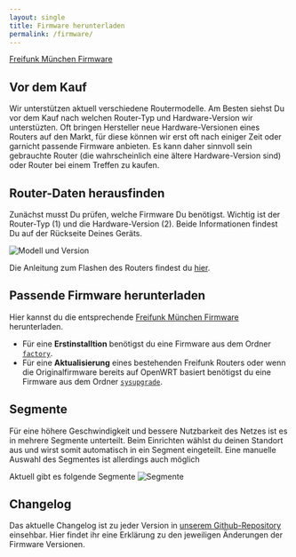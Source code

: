 ```yaml
---
layout: single
title: Firmware herunterladen
permalink: /firmware/
---
```


[Freifunk München Firmware](https://firmware.ffmuc.net/)

## Vor dem Kauf

Wir unterstützen aktuell verschiedene Routermodelle. Am Besten siehst Du vor dem Kauf nach welchen Router-Typ und Hardware-Version wir unterstüzten. Oft bringen Hersteller neue Hardware-Versionen eines Routers auf den Markt, für diese können wir erst oft nach einiger Zeit oder garnicht passende Firmware anbieten. Es kann daher sinnvoll sein gebrauchte Router (die wahrscheinlich eine ältere Hardware-Version sind) oder Router bei einem Treffen zu kaufen.

## Router-Daten herausfinden

Zunächst musst Du prüfen, welche Firmware Du benötigst. Wichtig ist der Router-Typ (1) und die Hardware-Version (2). Beide Informationen findest Du auf der Rückseite Deines Geräts.

![Modell und Version](/assets/router-flashen/guide-14.jpg)

Die Anleitung zum Flashen des Routers findest du [hier][router-flashen].

## Passende Firmware herunterladen

Hier kannst du die entsprechende [Freifunk München Firmware](https://firmware.ffmuc.net/) herunterladen.

- Für eine **Erstinstalltion** benötigst du eine Firmware aus dem Ordner [`factory`](https://firmware.ffmuc.net/stable/factory).
- Für eine **Aktualisierung** eines bestehenden Freifunk Routers oder wenn die Originalfirmware bereits auf OpenWRT basiert benötigst du eine Firmware aus dem Ordner [`sysupgrade`](https://firmware.ffmuc.net/stable/sysupgrade).

## Segmente

Für eine höhere Geschwindigkeit und bessere Nutzbarkeit des Netzes ist es in mehrere Segmente unterteilt. Beim Einrichten wählst du deinen Standort aus und wirst somit automatisch in ein Segment eingeteilt. Eine manuelle Auswahl des Segmentes ist allerdings auch möglich

Aktuell gibt es folgende Segmente
![Segmente](/assets/ipv6.png)

## Changelog

Das aktuelle Changelog ist zu jeder Version in [unserem Github-Repository](https://github.com/freifunkMUC/site-ffm/blob/stable/CHANGELOG.md) einsehbar.
Hier findet ihr eine Erklärung zu den jeweiligen Änderungen der Firmware Versionen.

[hardware]: https://wiki.freifunk.net/Kategorie:Hardware
[router-flashen]: /router-flashen/
